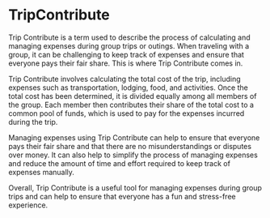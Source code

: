 # TripContribute
Trip Contribute is a term used to describe the process of calculating and managing expenses during group trips or outings. When traveling with a group, it can be challenging to keep track of expenses and ensure that everyone pays their fair share. This is where Trip Contribute comes in.

Trip Contribute involves calculating the total cost of the trip, including expenses such as transportation, lodging, food, and activities. Once the total cost has been determined, it is divided equally among all members of the group. Each member then contributes their share of the total cost to a common pool of funds, which is used to pay for the expenses incurred during the trip.

Managing expenses using Trip Contribute can help to ensure that everyone pays their fair share and that there are no misunderstandings or disputes over money. It can also help to simplify the process of managing expenses and reduce the amount of time and effort required to keep track of expenses manually.

Overall, Trip Contribute is a useful tool for managing expenses during group trips and can help to ensure that everyone has a fun and stress-free experience.
